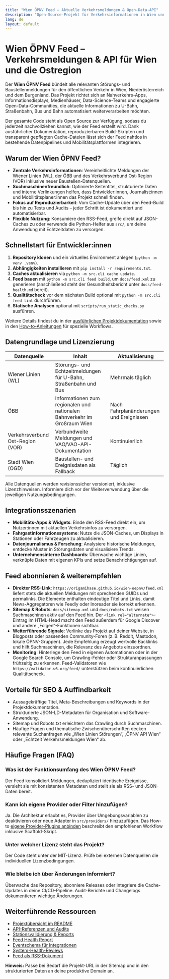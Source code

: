 ```yaml
---
title: "Wien ÖPNV Feed – Aktuelle Verkehrsmeldungen & Open-Data-API"
description: "Open-Source-Projekt für Verkehrsinformationen in Wien und der Ostregion: RSS-Feed, JSON-Daten, Dokumentation & Entwickler-Tools."
lang: de
layout: default
---
```


<meta name="keywords" content="Wien ÖPNV, Verkehr Wien, Störungen Wiener Linien, Verkehrsverbund Ost-Region, ÖPNV API, Verkehrsmeldungen Wien, Öffentlicher Verkehr Österreich, Echtzeit Verkehr Wien, Wien Linien Störungen, VOR Meldungen">

# Wien ÖPNV Feed – Verkehrsmeldungen & API für Wien und die Ostregion

Der **Wien ÖPNV Feed** bündelt alle relevanten Störungs- und Baustellenmeldungen für den öffentlichen Verkehr in Wien, Niederösterreich und dem Burgenland. Das Projekt richtet sich an Nahverkehrs-Apps, Informationsdisplays, Medienhäuser, Data-Science-Teams und engagierte Open-Data-Communities, die aktuelle Informationen zu U-Bahn, Straßenbahn, Bus und Bahn automatisiert weiterverarbeiten möchten.

Der gesamte Code steht als Open Source zur Verfügung, sodass du jederzeit nachvollziehen kannst, wie der Feed erstellt wird. Dank ausführlicher Dokumentation, reproduzierbaren Build-Skripten und transparent gepflegten Cache-Dateien lässt sich der Feed nahtlos in bestehende Datenpipelines und Mobilitätsplattformen integrieren.

## Warum der Wien ÖPNV Feed?

- **Zentrale Verkehrsinformationen**: Vereinheitlichte Meldungen der Wiener Linien (WL), der ÖBB und des Verkehrsverbund Ost-Region (VOR) inklusive neuer Baustellen-Datenquellen.
- **Suchmaschinenfreundlich**: Optimierte Seitentitel, strukturierte Daten und interne Verlinkungen helfen, dass Entwickler:innen, Journalist:innen und Mobilitätsplaner:innen das Projekt schnell finden.
- **Fokus auf Reproduzierbarkeit**: Vom Cache-Update über den Feed-Build bis hin zu Tests und Audits – jeder Schritt ist dokumentiert und automatisierbar.
- **Flexible Nutzung**: Konsumiere den RSS-Feed, greife direkt auf JSON-Caches zu oder verwende die Python-Helfer aus `src/`, um deine Anwendung mit Echtzeitdaten zu versorgen.

## Schnellstart für Entwickler:innen

1. **Repository klonen** und ein virtuelles Environment anlegen (`python -m venv .venv`).
2. **Abhängigkeiten installieren** mit `pip install -r requirements.txt`.
3. **Caches aktualisieren** via `python -m src.cli cache update`.
4. **Feed bauen** mit `python -m src.cli feed build`, um `docs/feed.xml` zu generieren (anschließend steht der Gesundheitsbericht unter `docs/feed-health.md` bereit).
5. **Qualitätscheck** vor dem nächsten Build optional mit `python -m src.cli feed lint` durchführen.
6. **Statische Analysen** optional mit `scripts/run_static_checks.py` ausführen.

Weitere Details findest du in der [ausführlichen Projektdokumentation](../README.md) sowie in den [How-to-Anleitungen](how-to/) für spezielle Workflows.

## Datengrundlage und Lizenzierung

| Datenquelle | Inhalt | Aktualisierung |
|-------------|--------|----------------|
| Wiener Linien (WL) | Störungs- und Echtzeitmeldungen für U-Bahn, Straßenbahn und Bus | Mehrmals täglich | 
| ÖBB | Informationen zum regionalen und nationalen Bahnverkehr im Großraum Wien | Nach Fahrplanänderungen und Ereignissen |
| Verkehrsverbund Ost-Region (VOR) | Verbundweite Meldungen und VAO/VAO-API-Dokumentation | Kontinuierlich |
| Stadt Wien (OGD) | Baustellen- und Ereignisdaten als Fallback | Täglich |

Alle Datenquellen werden revisionssicher versioniert, inklusive Lizenzhinweisen. Informiere dich vor der Weiterverwendung über die jeweiligen Nutzungsbedingungen.

## Integrationsszenarien

- **Mobilitäts-Apps & Widgets**: Binde den RSS-Feed direkt ein, um Nutzer:innen mit aktuellen Verkehrsinfos zu versorgen.
- **Fahrgastinformationssysteme**: Nutze die JSON-Caches, um Displays in Stationen oder Fahrzeugen zu aktualisieren.
- **Datenjournalismus & Forschung**: Analysiere historische Meldungen, entdecke Muster in Störungsdaten und visualisiere Trends.
- **Unternehmensinterne Dashboards**: Überwache wichtige Linien, verknüpfe Daten mit eigenen KPIs und setze Benachrichtigungen auf.

## Feed abonnieren & weiterempfehlen

- **Direkter RSS-Link**: `https://origamihase.github.io/wien-oepnv/feed.xml` liefert stets die aktuellen Meldungen mit sprechenden GUIDs und permalinks. Die Elemente enthalten eindeutige Titel und Links, damit News-Aggregatoren wie Feedly oder Inoreader sie korrekt erkennen.
- **Sitemap & Robots**: `docs/sitemap.xml` und `docs/robots.txt` weisen Suchmaschinen aktiv auf den Feed hin. Der `<link rel="alternate">`-Eintrag im HTML-Head macht den Feed außerdem für Google Discover und andere „Folgen“-Funktionen sichtbar.
- **Weiterführende Signale**: Verlinke das Projekt auf deiner Website, in Blogposts oder passenden Community-Foren (z. B. Reddit, Mastodon, lokale ÖPNV-Gruppen). Jede Empfehlung erzeugt wertvolle Backlinks und hilft Suchmaschinen, die Relevanz des Angebots einzuordnen.
- **Monitoring**: Hinterlege den Feed in eigenen Automationen oder in der Google Search Console, um Crawling-Fehler oder Strukturanpassungen frühzeitig zu erkennen. Feed-Validatoren wie `https://validator.w3.org/feed/` unterstützen beim kontinuierlichen Qualitätscheck.

## Vorteile für SEO & Auffindbarkeit

- Aussagekräftige Titel, Meta-Beschreibungen und Keywords in der Projektdokumentation.
- Strukturierte JSON-LD-Metadaten für Organisation und Software-Anwendung.
- Sitemap und Robots.txt erleichtern das Crawling durch Suchmaschinen.
- Häufige Fragen und thematische Zwischenüberschriften decken relevante Suchanfragen wie „Wien Linien Störungen“, „ÖPNV API Wien“ oder „Echtzeit Verkehrsmeldungen Wien“ ab.

## Häufige Fragen (FAQ)

### Was ist der Funktionsumfang des Wien ÖPNV Feed?
Der Feed konsolidiert Meldungen, dedupliziert identische Ereignisse, versieht sie mit konsistenten Metadaten und stellt sie als RSS- und JSON-Daten bereit.

### Kann ich eigene Provider oder Filter hinzufügen?
Ja. Die Architektur erlaubt es, Provider über Umgebungsvariablen zu deaktivieren oder neue Adapter in `src/providers/` hinzuzufügen. Das How-to [eigene Provider-Plugins anbinden](how-to/provider_plugins.md) beschreibt den empfohlenen Workflow inklusive Scaffold-Skript.

### Unter welcher Lizenz steht das Projekt?
Der Code steht unter der MIT-Lizenz. Prüfe bei externen Datenquellen die individuellen Lizenzbedingungen.

### Wie bleibe ich über Änderungen informiert?
Überwache das Repository, abonniere Releases oder integriere die Cache-Updates in deine CI/CD-Pipeline. Audit-Berichte und Changelogs dokumentieren wichtige Änderungen.

## Weiterführende Ressourcen

- [Projektübersicht im README](../README.md)
- [API-Referenzen und Audits](reference/)
- [Stationsvalidierung & Reports](stations_validation_report.md)
- [Feed Health Report](feed-health.md)
- [Eventschema für Integrationen](schema/events.schema.json)
- [System-Health-Reviews](system_health_review.md)
- [Feed als RSS-Dokument](feed.xml)

<script type="application/ld+json">
{
  "@context": "https://schema.org",
  "@type": "SoftwareApplication",
  "name": "Wien ÖPNV Feed",
  "applicationCategory": "DataFeed",
  "operatingSystem": "Cross-platform",
  "offers": {
    "@type": "Offer",
    "price": "0",
    "priceCurrency": "EUR"
  },
  "creator": {
    "@type": "Organization",
    "name": "Wien ÖPNV Projektteam"
  },
  "description": "Open-Source-Projekt zur Aggregation und Bereitstellung von Verkehrsmeldungen für Wien, Niederösterreich und das Burgenland via RSS und JSON.",
  "url": "https://wien-oepnv.github.io/",
  "softwareVersion": "1.0",
  "keywords": [
    "Wien Linien Störungen",
    "ÖPNV Wien",
    "Verkehrsmeldungen Wien",
    "VOR API",
    "ÖBB Verkehr"
  ]
}
</script>

<footer class="page-footer">
  <p><strong>Hinweis:</strong> Passe bei Bedarf die Projekt-URL in der Sitemap und in den strukturierten Daten an deine produktive Domain an.</p>
</footer>
